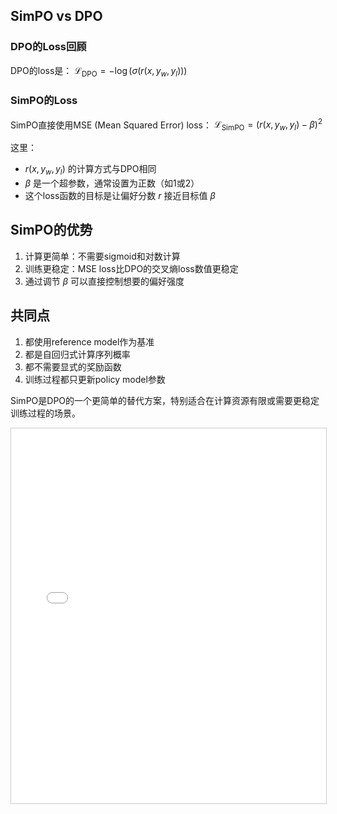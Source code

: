 
## SimPO vs DPO

### DPO的Loss回顾
DPO的loss是：
$\mathcal{L}_\text{DPO} = -\log(\sigma(r(x,y_w,y_l)))$

### SimPO的Loss
SimPO直接使用MSE (Mean Squared Error) loss：
$\mathcal{L}_\text{SimPO} = (r(x,y_w,y_l) - \beta)^2$

这里：
- $r(x,y_w,y_l)$ 的计算方式与DPO相同
- $\beta$ 是一个超参数，通常设置为正数（如1或2）
- 这个loss函数的目标是让偏好分数 $r$ 接近目标值 $\beta$

## SimPO的优势
1. 计算更简单：不需要sigmoid和对数计算
2. 训练更稳定：MSE loss比DPO的交叉熵loss数值更稳定
3. 通过调节 $\beta$ 可以直接控制想要的偏好强度

## 共同点
1. 都使用reference model作为基准
2. 都是自回归式计算序列概率
3. 都不需要显式的奖励函数
4. 训练过程都只更新policy model参数

SimPO是DPO的一个更简单的替代方案，特别适合在计算资源有限或需要更稳定训练过程的场景。


<iframe src="SimPO_viz.html" width="100%" height="600px" style="border: 1px solid #ccc;" title="SimPO Interactive Content">
    您的浏览器不支持 iframe，无法加载交互式内容。
    请 <a href="SimPO_viz.html" target="_blank">点击这里在新窗口中查看</a>。
</iframe>

<script src="https://giscus.app/client.js"
        data-repo="InuyashaYang/AIDIY"
        data-repo-id="R_kgDOM1VVTQ"
        data-category="Announcements"
        data-category-id="DIC_kwDOM1VVTc4Ckls_"
        data-mapping="pathname"
        data-strict="0"
        data-reactions-enabled="1"
        data-emit-metadata="0"
        data-input-position="bottom"
        data-theme="preferred_color_scheme"
        data-lang="zh-CN"
        crossorigin="anonymous"
        async>
</script>
